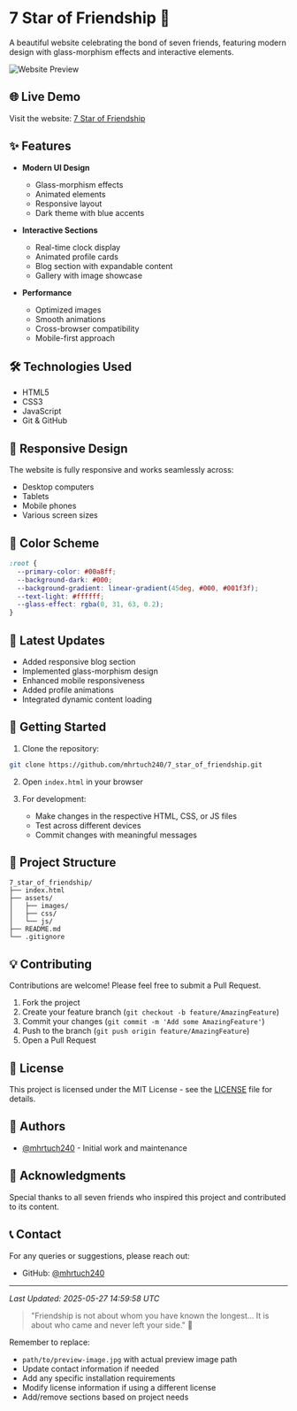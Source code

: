 # 7 Star of Friendship 🌟

A beautiful website celebrating the bond of seven friends, featuring modern design with glass-morphism effects and interactive elements.

![Website Preview](path/to/preview-image.jpg)

## 🌐 Live Demo
Visit the website: [7 Star of Friendship](https://mhrtuch240.github.io/7_star_of_friendship/)

## ✨ Features

- **Modern UI Design**
  - Glass-morphism effects
  - Animated elements
  - Responsive layout
  - Dark theme with blue accents

- **Interactive Sections**
  - Real-time clock display
  - Animated profile cards
  - Blog section with expandable content
  - Gallery with image showcase

- **Performance**
  - Optimized images
  - Smooth animations
  - Cross-browser compatibility
  - Mobile-first approach

## 🛠️ Technologies Used

- HTML5
- CSS3
- JavaScript
- Git & GitHub

## 📱 Responsive Design

The website is fully responsive and works seamlessly across:
- Desktop computers
- Tablets
- Mobile phones
- Various screen sizes

## 🎨 Color Scheme

```css
:root {
  --primary-color: #00a8ff;
  --background-dark: #000;
  --background-gradient: linear-gradient(45deg, #000, #001f3f);
  --text-light: #ffffff;
  --glass-effect: rgba(0, 31, 63, 0.2);
}
```

## 🔄 Latest Updates

- Added responsive blog section
- Implemented glass-morphism design
- Enhanced mobile responsiveness
- Added profile animations
- Integrated dynamic content loading

## 🚀 Getting Started

1. Clone the repository:
```bash
git clone https://github.com/mhrtuch240/7_star_of_friendship.git
```

2. Open `index.html` in your browser

3. For development:
   - Make changes in the respective HTML, CSS, or JS files
   - Test across different devices
   - Commit changes with meaningful messages

## 📂 Project Structure

```
7_star_of_friendship/
├── index.html
├── assets/
│   ├── images/
│   ├── css/
│   └── js/
├── README.md
└── .gitignore
```

## 💡 Contributing

Contributions are welcome! Please feel free to submit a Pull Request.

1. Fork the project
2. Create your feature branch (`git checkout -b feature/AmazingFeature`)
3. Commit your changes (`git commit -m 'Add some AmazingFeature'`)
4. Push to the branch (`git push origin feature/AmazingFeature`)
5. Open a Pull Request

## 📜 License

This project is licensed under the MIT License - see the [LICENSE](LICENSE) file for details.

## 👥 Authors

- [@mhrtuch240](https://github.com/mhrtuch240) - Initial work and maintenance

## 🙏 Acknowledgments

Special thanks to all seven friends who inspired this project and contributed to its content.

## 📞 Contact

For any queries or suggestions, please reach out:
- GitHub: [@mhrtuch240](https://github.com/mhrtuch240)

---
*Last Updated: 2025-05-27 14:59:58 UTC*

> "Friendship is not about whom you have known the longest... It is about who came and never left your side." 🤝

Remember to replace:
- `path/to/preview-image.jpg` with actual preview image path
- Update contact information if needed
- Add any specific installation requirements
- Modify license information if using a different license
- Add/remove sections based on project needs
